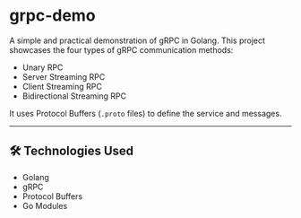 # grpc-demo

A simple and practical demonstration of gRPC in Golang. This project showcases the four types of gRPC communication methods:

- Unary RPC
- Server Streaming RPC
- Client Streaming RPC
- Bidirectional Streaming RPC

It uses Protocol Buffers (`.proto` files) to define the service and messages.

---

## 🛠️ Technologies Used

- Golang
- gRPC
- Protocol Buffers
- Go Modules


